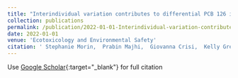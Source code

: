 ```yaml
---
title: "Interindividual variation contributes to differential PCB 126 induced gene expression in primary breast epithelial cells and tissues"
collection: publications
permalink: /publication/2022-01-01-Interindividual-variation-contributes-to-differential-PCB-126-induced-gene-expression-in-primary-breast-epithelial-cells-and-tissues
date: 2022-01-01
venue: 'Ecotoxicology and Environmental Safety'
citation: ' Stephanie Morin,  Prabin Majhi,  Giovanna Crisi,  Kelly Gregory,  Renata Franca,  Benjamin Schalet,  Holly Mason,  Jesse Casaubon,  Qing Cao,  Sandra Haddad,  Grace Makari-Judson,  D. Jerry,  Sallie Schneider, &quot;Interindividual variation contributes to differential PCB 126 induced gene expression in primary breast epithelial cells and tissues.&quot; Ecotoxicology and Environmental Safety, 2022.'
---
```

Use [Google Scholar](https://scholar.google.com/scholar?q=Interindividual+variation+contributes+to+differential+PCB+126+induced+gene+expression+in+primary+breast+epithelial+cells+and+tissues){:target="_blank"} for full citation
